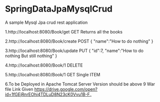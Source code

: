 # SpringDataJpaMysqlCrud
A sample Mysql Jpa crud rest application

1.http://localhost:8080/Book/get    GET
Returns all the books


2.http://localhost:8080/Book/create POST
{
	"name":"How to do nothing"
}


3.http://localhost:8080/Book/update PUT
{
	"id":7,
	"name":"How to do nothing But still nothing"
}


4.http://localhost:8080/Book/1  DELETE


5.http://localhost:8080/Book/1  GET Single ITEM	


6.To be Deployed in Apache Tomcat Server Version should be above 9 War file Link Given
https://drive.google.com/open?id=1fGEjRnrEOhi4TDLuD8N23cK0Vvu1B-F_
